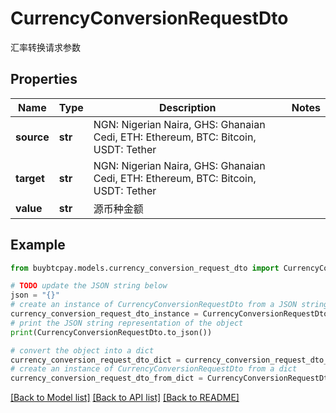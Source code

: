 # CurrencyConversionRequestDto

汇率转换请求参数

## Properties

Name | Type | Description | Notes
------------ | ------------- | ------------- | -------------
**source** | **str** | NGN: Nigerian Naira, GHS: Ghanaian Cedi, ETH: Ethereum, BTC: Bitcoin, USDT: Tether | 
**target** | **str** | NGN: Nigerian Naira, GHS: Ghanaian Cedi, ETH: Ethereum, BTC: Bitcoin, USDT: Tether | 
**value** | **str** | 源币种金额 | 

## Example

```python
from buybtcpay.models.currency_conversion_request_dto import CurrencyConversionRequestDto

# TODO update the JSON string below
json = "{}"
# create an instance of CurrencyConversionRequestDto from a JSON string
currency_conversion_request_dto_instance = CurrencyConversionRequestDto.from_json(json)
# print the JSON string representation of the object
print(CurrencyConversionRequestDto.to_json())

# convert the object into a dict
currency_conversion_request_dto_dict = currency_conversion_request_dto_instance.to_dict()
# create an instance of CurrencyConversionRequestDto from a dict
currency_conversion_request_dto_from_dict = CurrencyConversionRequestDto.from_dict(currency_conversion_request_dto_dict)
```
[[Back to Model list]](../README.md#documentation-for-models) [[Back to API list]](../README.md#documentation-for-api-endpoints) [[Back to README]](../README.md)


